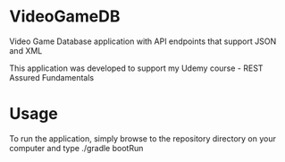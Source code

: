 # VideoGameDB
Video Game Database application with API endpoints that support JSON and XML

This application was developed to support my Udemy course - REST Assured Fundamentals

# Usage
To run the application, simply browse to the repository directory on your computer and type ./gradle bootRun
